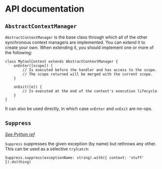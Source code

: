 # API documentation

## `AbstractContextManager`

`AbstractContextManager` is the base class through which all of the other synchronous context managers are implemented. You can extend it to create your own. When extending it, you should implement one or more of the following:

```
class MyCoolContext extends AbstractContextManager {
    onEnter([scope]) {
        // Is executed before the handler and has access to the scope.
        // The scope returned will be merged with the current scope.
    }

    onExit([e]) {
        // Is executed at the end of the context's execution lifecycle
    }
}
```

It can also be used directly, in which case `onEnter` and `onExit` are no-ops.

## `Suppress`

_[See Python ref](https://docs.python.org/3/library/contextlib.html#contextlib.suppress)_

`Suppress` suppresses the given exception (by name) but rethrows any other. This can be used as a selective `try`/`catch`:

```
Suppress.suppress(exceptionName: string).with({ context: 'stuff' }).do(thing)
```
